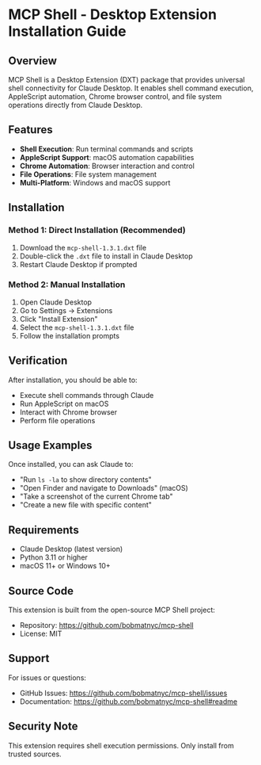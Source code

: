 # MCP Shell - Desktop Extension Installation Guide

## Overview

MCP Shell is a Desktop Extension (DXT) package that provides universal shell connectivity for Claude Desktop. It enables shell command execution, AppleScript automation, Chrome browser control, and file system operations directly from Claude Desktop.

## Features

- **Shell Execution**: Run terminal commands and scripts
- **AppleScript Support**: macOS automation capabilities
- **Chrome Automation**: Browser interaction and control
- **File Operations**: File system management
- **Multi-Platform**: Windows and macOS support

## Installation

### Method 1: Direct Installation (Recommended)
1. Download the `mcp-shell-1.3.1.dxt` file
2. Double-click the `.dxt` file to install in Claude Desktop
3. Restart Claude Desktop if prompted

### Method 2: Manual Installation
1. Open Claude Desktop
2. Go to Settings → Extensions
3. Click "Install Extension" 
4. Select the `mcp-shell-1.3.1.dxt` file
5. Follow the installation prompts

## Verification

After installation, you should be able to:
- Execute shell commands through Claude
- Run AppleScript on macOS
- Interact with Chrome browser
- Perform file operations

## Usage Examples

Once installed, you can ask Claude to:
- "Run `ls -la` to show directory contents"
- "Open Finder and navigate to Downloads" (macOS)
- "Take a screenshot of the current Chrome tab"
- "Create a new file with specific content"

## Requirements

- Claude Desktop (latest version)
- Python 3.11 or higher
- macOS 11+ or Windows 10+

## Source Code

This extension is built from the open-source MCP Shell project:
- Repository: https://github.com/bobmatnyc/mcp-shell
- License: MIT

## Support

For issues or questions:
- GitHub Issues: https://github.com/bobmatnyc/mcp-shell/issues
- Documentation: https://github.com/bobmatnyc/mcp-shell#readme

## Security Note

This extension requires shell execution permissions. Only install from trusted sources.